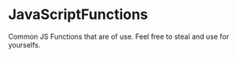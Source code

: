 # JavaScriptFunctions
Common JS Functions that are of use. Feel free to steal and use for yourselfs.

